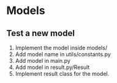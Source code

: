 # Models

## Test a new model

1. Implement the model inside models/
2. Add model name in utils/constants.py
3. Add model in main.py
4. Add model in result.py/Result
5. Implement result class for the model.